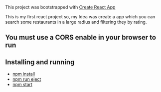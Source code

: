 This project was bootstrapped with [Create React App](https://github.com/facebookincubator/create-react-app)


This is my first react project so, my Idea was create a app which you can search some restaurants in a large radius and filtering they by rating.

## You must use a CORS enable in your browser to run  


## Installing and running
- [npm install](#npm-start)
- [npm run eject](#npm-run-eject)
- [npm start](#npm-start)